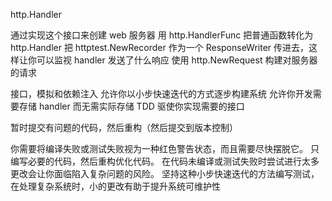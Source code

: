 http.Handler

通过实现这个接口来创建 web 服务器
用 http.HandlerFunc 把普通函数转化为 http.Handler
把 httptest.NewRecorder 作为一个 ResponseWriter 传进去，这样让你可以监视 handler 发送了什么响应
使用 http.NewRequest 构建对服务器的请求

接口，模拟和依赖注入
允许你以小步快速迭代的方式逐步构建系统
允许你开发需要存储 handler 而无需实际存储
TDD 驱使你实现需要的接口

暂时提交有问题的代码，然后重构（然后提交到版本控制）

你需要将编译失败或测试失败视为一种红色警告状态，而且需要尽快摆脱它。
只编写必要的代码，然后重构优化代码。
在代码未编译或测试失败时尝试进行太多更改会让你面临陷入复杂问题的风险。
坚持这种小步快速迭代的方法编写测试，在处理复杂系统时，小的更改有助于提升系统可维护性
